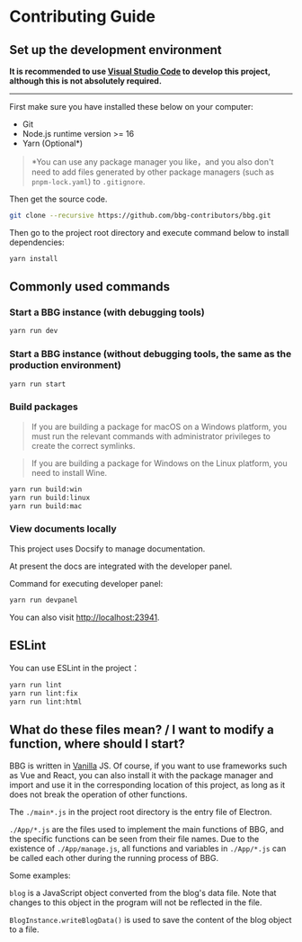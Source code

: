 # Contributing Guide

## Set up the development environment

**It is recommended to use [Visual Studio Code](https://code.visualstudio.com/) to develop this project, although this is not absolutely required.**

---

First make sure you have installed these below on your computer:

- Git
- Node.js runtime version >= 16
- Yarn (Optional\*)

> \*You can use any package manager you like，and you also don't need to add files generated by other package managers (such as `pnpm-lock.yaml`) to `.gitignore`.

Then get the source code.

```sh
git clone --recursive https://github.com/bbg-contributors/bbg.git
```

Then go to the project root directory and execute command below to install dependencies:

```sh
yarn install
```

## Commonly used commands

### Start a BBG instance (with debugging tools)

```sh
yarn run dev
```

### Start a BBG instance (without debugging tools, the same as the production environment)

```sh
yarn run start
```

### Build packages

> If you are building a package for macOS on a Windows platform, you must run the relevant commands with administrator privileges to create the correct symlinks.

> If you are building a package for Windows on the Linux platform, you need to install Wine.

```sh
yarn run build:win
yarn run build:linux
yarn run build:mac
```

### View documents locally

This project uses Docsify to manage documentation.

At present the docs are integrated with the developer panel.

Command for executing developer panel:

```sh
yarn run devpanel
```

You can also visit <http://localhost:23941>.

## ESLint

You can use ESLint in the project：

```sh
yarn run lint
yarn run lint:fix
yarn run lint:html
```

## What do these files mean? / I want to modify a function, where should I start?

BBG is written in [Vanilla](https://en.wikipedia.org/wiki/Vanilla_software) JS. Of course, if you want to use frameworks such as Vue and React, you can also install it with the package manager and import and use it in the corresponding location of this project, as long as it does not break the operation of other functions.

The `./main*.js` in the project root directory is the entry file of Electron.

`./App/*.js` are the files used to implement the main functions of BBG, and the specific functions can be seen from their file names. Due to the existence of `./App/manage.js`, all functions and variables in `./App/*.js` can be called each other during the running process of BBG.

Some examples:

`blog` is a JavaScript object converted from the blog's data file. Note that changes to this object in the program will not be reflected in the file.

`BlogInstance.writeBlogData()` is used to save the content of the blog object to a file.
